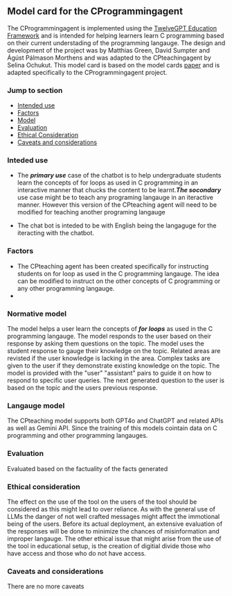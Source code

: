 ## Model card for the CProgrammingagent
The CProgrammingagent is implemented using the [TwelveGPT Education Framework](https://github.com/soccermatics/twelve-gpt-educational) and is intended for helping learners learn C programming based on their current understading of the programming langauge. The design and development of the project was by Matthias Green, David Sumpter and Ágúst Pálmason Morthens and was adapted to the CPteachingagent by Selina Ochukut.
This model card is based on the model cards [paper](https://arxiv.org/abs/1810.03993) and is adapted specifically to the CProgrammingagent project. 

### Jump to section

- [Intended use](#inteded-use)
- [Factors](#factors)
- [Model](#model)
- [Evaluation](#evaluation)
- [Ethical Consideration](#ethical-consideration)
- [Caveats and considerations](#caveats-and-considerations)


### Inteded use

- The ***primary use*** case of the chatbot is to help undergraduate students learn the concepts of for loops as used in C programming in an interactive manner that chucks the content to be learnt.***The socondary*** use case might be to teach any programing langauge in an iteractive manner. However this version of the CPteaching agent will need to be modified for teaching another programing langauge

- The chat bot is inteded to be with English being the langaguge for the iteracting with the chatbot. 

### Factors

- The CPteaching agent has been created specifically for instructing students on for loop as used in the C programming langauge. The idea can be modified to instruct on the other concepts of C programming or any other programming langauge.
- 

### Normative model
The model helps a user learn the concepts of ***for loops*** as used in the C programming langauge. The model responds to the user based on their response by asking them questions on the topic. The model uses the student response to gauge their knowledge on the topic. Related areas are revisted if the user knowledge is lacking in the area. Complex tasks are given to the user if they demonstrate existing knowledge on the topic. The model is provided with the "user" "assistant" pairs to guide it on how to respond to specific user queries.
The next generated question to the user is based on the topic and the users previous response.

### Langauge model
The CPteaching model supports both GPT4o and ChatGPT and related APIs as well as Gemini API. Since the training of this models cointain data on C programming and other programming langauges.
### Evaluation
Evaluated based on the factuality of the facts generated
### Ethical consideration
The effect on the use of the tool on the users of the tool should be considered as this might lead to over reliance. As with the general use of LLMs the danger of not well crafted messages might affect the immotional being of the users. Before its actual deployment, an extensive evaluation of the responses will be done to minimize the chances of misinformation and improper langauge.
The other ethical issue that might arise from the use of the tool in educational setup, is the creation of digitial divide those who have access and those who do not have access.

### Caveats and considerations
There are no  more caveats
